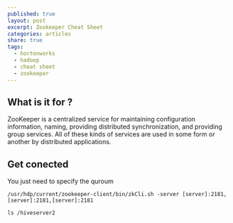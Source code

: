 ```yaml
---
published: true
layout: post
excerpt: Zookeeper Cheat Sheet
categories: articles
share: true
tags:
  - hortonworks
  - hadoop
  - cheat sheet
  - zookeeper
---
```

## What is it for ?
ZooKeeper is a centralized service for maintaining configuration information, naming, providing distributed synchronization, and providing group services. All of these kinds of services are used in some form or another by distributed applications.

## Get conected

You just need to specify the quroum
```shell
/usr/hdp/current/zookeeper-client/bin/zkCli.sh -server [server]:2181,[server]:2181,[server]:2181

ls /hiveserver2
```
